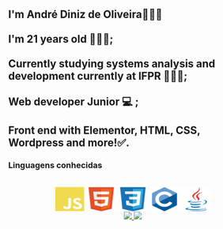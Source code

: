 <h2>I'm <b>André Diniz de Oliveira👨🏽‍💻 </b><br>
 <br> I'm 21 years old 👨🏽‍💻;<br><br>
 Currently studying systems analysis and development currently at IFPR 👨🏽‍🎓;<br><br>
 Web developer Junior 💻 ;<br><br>
 Front end with Elementor, HTML, CSS, Wordpress and more!✅. 
 
</h2>

<h3><strong>Linguagens conhecidas</strong></h3>

 <div align="center" style="display-flex" style="margin: 2rem"><br>
  <img align="center" alt="andre-Js" height="50" width="60" src="https://raw.githubusercontent.com/devicons/devicon/master/icons/javascript/javascript-plain.svg">
  <img align="center" alt="andre-HTML" height="50" width="60" src="https://raw.githubusercontent.com/devicons/devicon/master/icons/html5/html5-original.svg">
  <img align="center" alt="andre-CSS" height="50" width="60" src="https://raw.githubusercontent.com/devicons/devicon/master/icons/css3/css3-original.svg">
  <img align="center" alt ="andre-c" height="50" width="60" src="https://github.com/devicons/devicon/blob/master/icons/c/c-original.svg"> 
  <img align="center" alt="andre-java" height="50" width="60" src="https://github.com/devicons/devicon/blob/master/icons/java/java-original.svg" >
</div>

<div align="center" style="display-flex;" style="padding: 20px">
  <a href="https://github.com/Deziosh">
  <img height="160rem" src="https://github-readme-stats.vercel.app/api?username=Deziosh&show_icons=true&theme=dark&include_all_commits=true&count_private=false"/>
  <img height="160rem" src="https://github-readme-stats.vercel.app/api/top-langs/?username=Deziosh&layout=compact&langs_count=7&theme=dark"/>
</div>


